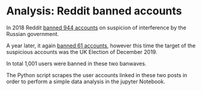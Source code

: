 # Analysis: Reddit banned accounts 
In 2018 Reddit [banned 944 accounts](https://www.reddit.com/r/announcements/comments/8bb85p/reddits_2017_transparency_report_and_suspect/) on suspicion of interference by the Russian government.

A year later, it again [banned 61 accounts](https://www.reddit.com/r/redditsecurity/comments/e74nml), however this time the target of the suspicious accounts was the UK Election of December 2019.

In total 1,001 users were banned in these two banwaves.

The Python script scrapes the user accounts linked in these two posts in order to perform a simple data analysis in the jupyter Notebook. 
